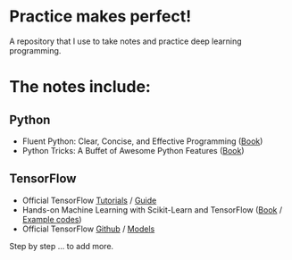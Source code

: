 # Practice makes perfect!

A repository that I use to take notes and practice deep learning programming.

# The notes include:

## Python 
* Fluent Python: Clear, Concise, and Effective Programming ([Book](https://www.amazon.com/Fluent-Python-Concise-Effective-Programming/dp/1491946008))
* Python Tricks: A Buffet of Awesome Python Features ([Book](https://www.amazon.com/Python-Tricks-Buffet-Awesome-Features-ebook/dp/B0785Q7GSY))

## TensorFlow
* Official TensorFlow [Tutorials](https://www.tensorflow.org/tutorials/) / [Guide](https://www.tensorflow.org/guide/)
* Hands-on Machine Learning with Scikit-Learn and TensorFlow ([Book](https://www.amazon.com/Hands-Machine-Learning-Scikit-Learn-TensorFlow/dp/1491962291) / [Example codes](https://github.com/ageron/handson-ml))
* Official TensorFlow [Github](https://github.com/tensorflow/tensorflow) / [Models](https://github.com/tensorflow/models)

Step by step ... to add more.

